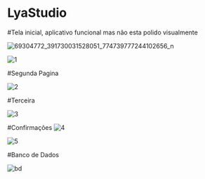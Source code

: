 # LyaStudio

#Tela inicial, aplicativo funcional mas não esta polido visualmente

![69304772_391730031528051_774739777244102656_n](https://user-images.githubusercontent.com/44802328/64081792-1e049900-ccdc-11e9-8a3c-4987a64bdd58.jpg)

![1](https://user-images.githubusercontent.com/44802328/63989244-0cda4300-cab6-11e9-81b3-f5dc56ffc485.jpg)

#Segunda Pagina

![2](https://user-images.githubusercontent.com/44802328/63989332-57f45600-cab6-11e9-97b4-c292720f81da.jpg)

#Terceira

![3](https://user-images.githubusercontent.com/44802328/63989416-a4d82c80-cab6-11e9-87ca-cdb32294863b.jpg)

#Confirmações 
![4](https://user-images.githubusercontent.com/44802328/63989457-c76a4580-cab6-11e9-8fd4-fe1cfb91b5ef.jpg)

![5](https://user-images.githubusercontent.com/44802328/63989483-de109c80-cab6-11e9-843f-7a18e7cc37ec.jpg)



#Banco de Dados

![bd](https://user-images.githubusercontent.com/44802328/63989509-f08ad600-cab6-11e9-87af-59ef0768c651.png)
